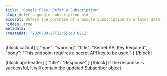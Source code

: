 ```yaml
---
title: 'Google Play: Defer a Subscription'
slug: defer-a-google-subscription-old
excerpt: Defers the purchase of a Google Subscription to a later date.
hidden: true
metadata:
createdAt: '2020-09-23T22:55:40.021Z'
---
```

[block:callout]
{
  "type": "warning",
  "title": "Secret API Key Required",
  "body": "This endpoint requires a [secret API key](doc:authentication) to be used."
}
[/block]

[block:api-header]
{
  "title": "Response"
}
[/block]
If the response is successful, it will contain the updated [Subscriber object](ref:subscribers#the-subscriber-object).